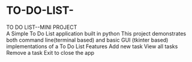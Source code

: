 # TO-DO-LIST-
TO DO LIST--MINI PROJECT  
A Simple To Do List application built in python
This project demonstrates both command line(terminal based) and basic GUI (tkinter based) implementations of a To Do List
Features
Add new task
View all tasks
Remove a task
Exit to close the app

